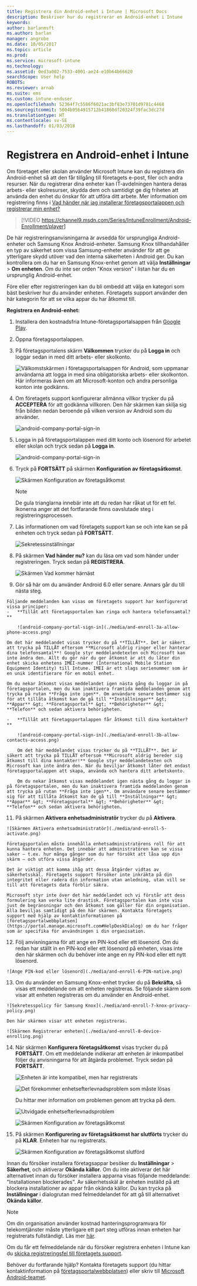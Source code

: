 ```yaml
---
title: Registrera din Android-enhet i Intune | Microsoft Docs
description: Beskriver hur du registrerar en Android-enhet i Intune
keywords: 
author: barlanmsft
ms.author: barlan
manager: angrobe
ms.date: 10/05/2017
ms.topic: article
ms.prod: 
ms.service: microsoft-intune
ms.technology: 
ms.assetid: 0ed3a002-7533-4001-ae24-e10b64b66620
searchScope: User help
ROBOTS: 
ms.reviewer: arnab
ms.suite: ems
ms.custom: intune-enduser
ms.openlocfilehash: 52364f7c5586f6021ac3bf83e73701d9781c4468
ms.sourcegitcommit: 5004b9564915712b41860df20324f39fac3dc27d
ms.translationtype: HT
ms.contentlocale: sv-SE
ms.lasthandoff: 01/03/2018
---
```

# <a name="enroll-your-android-device-in-intune"></a>Registrera en Android-enhet i Intune

Om företaget eller skolan använder Microsoft Intune kan du registrera din Android-enhet så att den får tillgång till företagets e-post, filer och andra resurser. När du registrerar dina enheter kan IT-avdelningen hantera deras arbets- eller skolresurser, skydda dem och samtidigt ge dig friheten att använda den enhet du önskar för att utföra ditt arbete. Mer information om registrering finns i [Vad händer när jag installerar företagsportalappen och registrerar min enhet?](what-happens-if-you-install-the-Company-Portal-app-and-enroll-your-device-in-intune-android.md)

> [!VIDEO https://channel9.msdn.com/Series/IntuneEnrollment/Android-Enrollment/player]

De här registreringsanvisningarna är avsedda för ursprungliga Android-enheter och Samsung Knox Android-enheter. Samsung Knox tillhandahåller en typ av säkerhet som vissa Samsung-enheter använder för att ge ytterligare skydd utöver vad den interna säkerheten i Android ger. Du kan kontrollera om du har en Samsung Knox-enhet genom att välja **Inställningar** > **Om enheten**. Om du inte ser orden "Knox version" i listan har du en ursprunglig Android-enhet.

Före eller efter registreringen kan du bli ombedd att välja en kategori som bäst beskriver hur du använder enheten. Företagets support använder den här kategorin för att se vilka appar du har åtkomst till.

**Registrera en Android-enhet:**

1.  Installera den kostnadsfria Intune-företagsportalsappen från [Google Play](http://play.google.com/store/apps/details?id=com.microsoft.windowsintune.companyportal).

2.  Öppna företagsportalappen.

3.  På företagsportalens skärm **Välkommen** trycker du på **Logga in** och loggar sedan in med ditt arbets- eller skolkonto.

    ![Välkomstskärmen i företagsportalsappen för Android, som uppmanar användarna att logga in med sina obligatoriska arbets- eller skolkonton. Här informeras även om att Microsoft-konton och andra personliga konton inte godkänns.](./media/and-enroll-0-welcome-screen.png)   

4.  Om företagets support konfigurerar allmänna villkor trycker du på **ACCEPTERA** för att godkänna villkoren. Den här skärmen kan skilja sig från bilden nedan beroende på vilken version av Android som du använder.

    ![android-company-portal-sign-in](./media/and-enroll-3-accept-terms.png)

5.  Logga in på företagsportalappen med ditt konto och lösenord för arbetet eller skolan och tryck sedan på **Logga in**.

    ![android-company-portal-sign-in](./media/and-enroll-2-cp-sign-in.png)

6.  Tryck på **FORTSÄTT** på skärmen **Konfiguration av företagsåtkomst**.

    ![Skärmen Konfiguration av företagsåtkomst](/intune/media/android_cp_enroll_01_1709_new.png)

    > [!NOTE]
    > De gula trianglarna innebär inte att du redan har råkat ut för ett fel. Ikonerna anger att det fortfarande finns oavslutade steg i registreringsprocessen.

7.  Läs informationen om vad företagets support kan se och inte kan se på enheten och tryck sedan på **FORTSÄTT**.

    ![Sekretessinställningar](/intune/media/android_cp_enroll_02_after_1710.png)

9.  På skärmen **Vad händer nu?** kan du läsa om vad som händer under registreringen. Tryck sedan på **REGISTRERA**.

    ![Skärmen Vad kommer härnäst](/intune/media/android_cp_enroll_03_after_1710.png)

10.  Gör så här om du använder Android 6.0 eller senare. Annars går du till nästa steg.

    Följande meddelanden kan visas om företagets support har konfigurerat vissa principer:
    -   **Tillåt att företagsportalen kan ringa och hantera telefonsamtal?**

        ![android-company-portal-sign-in](./media/and-enroll-3a-allow-phone-access.png)

    Om det här meddelandet visas trycker du på **TILLÅT**. Det är säkert att trycka på TILLÅT eftersom **Microsoft aldrig ringer eller hanterar dina telefonsamtal**! Google styr meddelandetexten och Microsoft kan inte ändra den. Allt du gör när du ger åtkomst är att du låter din enhet skicka enhetens IMEI-nummer (International Mobile Station Equipment Identity) till Intune. IMEI är ett slags serienummer som är en unik identifierare för en mobil enhet.

    Om du nekar åtkomst visas meddelandet igen nästa gång du loggar in på företagsportalen, men du kan inaktivera framtida meddelanden genom att trycka på rutan **Fråga inte igen**. Om användare senare bestämmer sig för att tillåta åtkomst kan de gå till **Inställningar** &gt; **Appar** &gt; **Företagsportal** &gt; **Behörigheter** &gt; **Telefon** och sedan aktivera behörigheten.

    -   **Tillåt att företagsportalappen får åtkomst till dina kontakter?**

        ![android-company-portal-sign-in](./media/and-enroll-3b-allow-contacts-access.png)

        Om det här meddelandet visas trycker du på **TILLÅT**. Det är säkert att trycka på TILLÅT eftersom **Microsoft aldrig bereder sig åtkomst till dina kontakter!** Google styr meddelandetexten och Microsoft kan inte ändra den. När du beviljar åtkomst låter det endast företagsportalappen att skapa, använda och hantera ditt arbetskonto.

        Om du nekar åtkomst visas meddelandet igen nästa gång du loggar in på företagsportalen, men du kan inaktivera framtida meddelanden genom att trycka på rutan **Fråga inte igen**. Om användare senare bestämmer sig för att tillåta åtkomst kan de gå till **Inställningar** &gt; **Appar** &gt; **Företagsportal** &gt; **Behörigheter** &gt; **Telefon** och sedan aktivera behörigheten.

11.  På skärmen **Aktivera enhetsadministratör** trycker du på **Aktivera**.

    ![Skärmen Aktivera enhetsadministratör](./media/and-enroll-5-activate.png)

    Företagsportalen måste innehålla enhetsadministratörens roll för att kunna hantera enheten. Det innebär att administratören kan se vissa saker – t.ex. hur många gånger som du har försökt att låsa upp din skärm – och utföra vissa åtgärder.

    Det är viktigt att komma ihåg att dessa åtgärder vidtas av säkerhetsskäl. Företagets support försöker inte inkräkta på din integritet eller radera din information utan anledning, utan vill se till att företagets data förblir säkra.

    Microsoft styr inte över det här meddelandet och vi förstår att dess formulering kan verka lite drastisk. Företagsportalen kan inte visa just de begränsningar och den åtkomst som gäller för din organisation. Alla beviljas samtidigt på den här skärmen. Kontakta företagets support med hjälp av kontaktinformationen på [företagsportalwebbplatsen](https://portal.manage.microsoft.com#HelpDeskDialog) om du har frågor som är specifika för användningen i din organisation.

12.  Följ anvisningarna för att ange en PIN-kod eller ett lösenord. Om du redan har ställt in en PIN-kod eller ett lösenord på enheten, visas inte den här skärmen och du behöver inte ange en ny PIN-kod eller ett nytt lösenord.

    ![Ange PIN-kod eller lösenord](./media/and-enroll-6-PIN-native.png)

13.  Om du använder en Samsung Knox-enhet trycker du på **Bekräfta**, så visas ett meddelande om att enheten registreras. Se följande skärm som visar att enheten registreras om du använder en Android-enhet.

    ![Sekretesspolicy för Samsung Knox](./media/and-enroll-7-knox-privacy-policy.png)

    Den här skärmen visar att enheten registreras.

    ![Skärmen Registrerar enheten](./media/and-enroll-8-device-enrolling.png)

14. När skärmen **Konfigurera företagsåtkomst** visas trycker du på **FORTSÄTT**. Om ett meddelande indikerar att enheten är inkompatibel följer du anvisningarna för att åtgärda problemet. Tryck sedan på **FORTSÄTT**.

    ![Enheten är inte kompatibel, men har registrerats](/intune/media/android_cp_enroll_05_post_1709.png)

    ![Det förekommer enhetsefterlevnadsproblem som måste lösas](/intune/media/android_cp_enroll_03_post_1709.png)

    Du hittar mer information om problemen genom att trycka på dem.

    ![Utvidgade enhetsefterlevnadsproblem](/intune/media/android_cp_enroll_04_post_1709.png)

    ![Skärmen Konfiguration av företagsåtkomst](./media/and-enroll-9d-comp-access-setup.png)  

15. På skärmen **Konfigurering av företagsåtkomst har slutförts** trycker du på **KLAR**. Enheten har nu registrerats.

    ![Skärmen Konfiguration av företagsåtkomst slutförd](./media/and-enroll-10-comp-access-setup-complete.png)

Innan du försöker installera företagsappar besöker du **Inställningar** &gt; **Säkerhet**, och aktiverar **Okända källor**. Om du inte aktiverar det här alternativet innan du försöker installera apparna visas följande meddelande: "Installationen blockerades". Av säkerhetsskäl är enheten inställd på att blockera installationer av appar från okända källor. Du kan trycka på **Inställningar** i dialogrutan med felmeddelandet för att gå till alternativet **Okända källor**.

> [!Note]
> Om din organisation använder kostnad hanteringsprogramvara för telekomtjänster måste ytterligare ett part steg utföras innan enheten har registrerats fullständigt. Läs mer [här](enroll-your-device-with-telecom-expense-management-android.md).

Om du får ett felmeddelande när du försöker registrera enheten i Intune kan du [skicka registreringsfel till företagets support](send-enrollment-errors-to-your-it-admin-android.md).

Behöver du fortfarande hjälp? Kontakta företagets support (du hittar kontaktinformation på [företagsportalwebbplatsen](https://portal.manage.microsoft.com#HelpDeskDialog)) eller skriv till <a href="mailto:wintunedroidfbk@microsoft.com?subject=I'm having trouble with enrolling my Android device&body=Describe the issue you're experiencing here.">Microsoft Android-teamet</a>.

